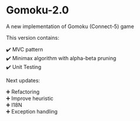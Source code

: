 # Gomoku-2.0
A new implementation of Gomoku (Connect-5) game

This version contains:

:heavy_check_mark: MVC pattern <br>
:heavy_check_mark: Minimax algorithm with alpha-beta pruning <br>
:heavy_check_mark: Unit Testing

Next updates:

:heavy_plus_sign: Refactoring <br>
:heavy_plus_sign: Improve heuristic <br>
:heavy_plus_sign: I18N <br>
:heavy_plus_sign: Exception handling
